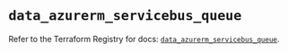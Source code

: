 # `data_azurerm_servicebus_queue`

Refer to the Terraform Registry for docs: [`data_azurerm_servicebus_queue`](https://registry.terraform.io/providers/hashicorp/azurerm/3.105.0/docs/data-sources/servicebus_queue).
